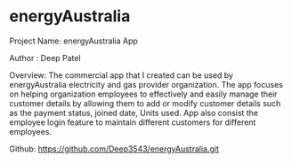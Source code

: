 # energyAustralia
Project Name: energyAustralia App

Author : Deep Patel

Overview: 
	The commercial app that I created can be used by energyAustralia electricity and gas provider organization. The app focuses on helping organization employees to effectively and easily manage their customer details by allowing them to add or modify customer details such as the payment status, joined date, Units used. App also consist the employee login feature to maintain different customers for different employees.

Github: https://github.com/Deep3543/energyAustralia.git
